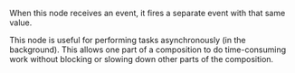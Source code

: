 ﻿When this node receives an event, it fires a separate event with that same value.

This node is useful for performing tasks asynchronously (in the background). This allows one part of a composition to do time-consuming work without blocking or slowing down other parts of the composition.

